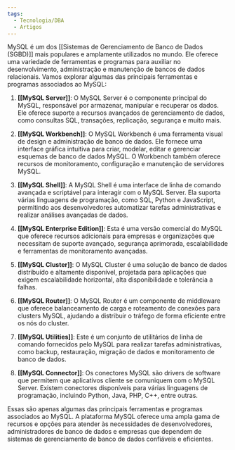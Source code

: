 ```yaml
---
tags:
  - Tecnologia/DBA
  - Artigos
---
```

MySQL é um dos [[Sistemas de Gerenciamento de Banco de Dados (SGBD)]] mais populares e amplamente utilizados no mundo. Ele oferece uma variedade de ferramentas e programas para auxiliar no desenvolvimento, administração e manutenção de bancos de dados relacionais. Vamos explorar algumas das principais ferramentas e programas associados ao MySQL:

1. **[[MySQL Server]]**: O MySQL Server é o componente principal do MySQL, responsável por armazenar, manipular e recuperar os dados. Ele oferece suporte a recursos avançados de gerenciamento de dados, como consultas SQL, transações, replicação, segurança e muito mais.
    
2. **[[MySQL Workbench]]**: O MySQL Workbench é uma ferramenta visual de design e administração de banco de dados. Ele fornece uma interface gráfica intuitiva para criar, modelar, editar e gerenciar esquemas de banco de dados MySQL. O Workbench também oferece recursos de monitoramento, configuração e manutenção de servidores MySQL.
    
3. **[[MySQL Shell]]**: A MySQL Shell é uma interface de linha de comando avançada e scriptável para interagir com o MySQL Server. Ela suporta várias linguagens de programação, como SQL, Python e JavaScript, permitindo aos desenvolvedores automatizar tarefas administrativas e realizar análises avançadas de dados.
    
4. **[[MySQL Enterprise Edition]]**: Esta é uma versão comercial do MySQL que oferece recursos adicionais para empresas e organizações que necessitam de suporte avançado, segurança aprimorada, escalabilidade e ferramentas de monitoramento avançadas.
    
5. **[[MySQL Cluster]]**: O MySQL Cluster é uma solução de banco de dados distribuído e altamente disponível, projetada para aplicações que exigem escalabilidade horizontal, alta disponibilidade e tolerância a falhas.
    
6. **[[MySQL Router]]**: O MySQL Router é um componente de middleware que oferece balanceamento de carga e roteamento de conexões para clusters MySQL, ajudando a distribuir o tráfego de forma eficiente entre os nós do cluster.
    
7. **[[MySQL Utilities]]**: Este é um conjunto de utilitários de linha de comando fornecidos pelo MySQL para realizar tarefas administrativas, como backup, restauração, migração de dados e monitoramento de banco de dados.
    
8. **[[MySQL Connector]]**: Os conectores MySQL são drivers de software que permitem que aplicativos cliente se comuniquem com o MySQL Server. Existem conectores disponíveis para várias linguagens de programação, incluindo Python, Java, PHP, C++, entre outras.
    

Essas são apenas algumas das principais ferramentas e programas associados ao MySQL. A plataforma MySQL oferece uma ampla gama de recursos e opções para atender às necessidades de desenvolvedores, administradores de banco de dados e empresas que dependem de sistemas de gerenciamento de banco de dados confiáveis e eficientes.